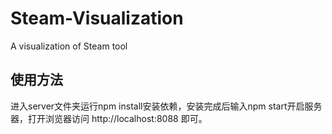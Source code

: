 # Steam-Visualization
A visualization of Steam tool

## 使用方法
进入server文件夹运行npm install安装依赖，安装完成后输入npm start开启服务器，打开浏览器访问 http://localhost:8088 即可。
